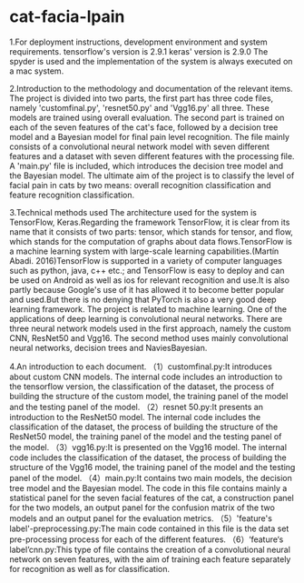 # cat-facia-lpain
1.For deployment instructions, development environment and system requirements.
tensorflow's version is 2.9.1
keras' version is 2.9.0
The spyder is used and the implementation of the system is always executed on a mac system.

2.Introduction to the methodology and documentation of the relevant items.
The project is divided into two parts, the first part has three code files, namely 'customfinal.py', 'resnet50.py' and 'Vgg16.py' all three. These models are trained using overall evaluation.
The second part is trained on each of the seven features of the cat's face, followed by a decision tree model and a Bayesian model for final pain level recognition.
The file mainly consists of a convolutional neural network model with seven different features and a dataset with seven different features with the processing file. A 'main.py' file is included, which introduces the decision tree model and the Bayesian model.
The ultimate aim of the project is to classify the level of facial pain in cats by two means: overall recognition classification and feature recognition classification.

3.Technical methods used
The architecture used for the system is TensorFlow, Keras.Regarding the framework TensorFlow, it is clear from its name that it consists of two parts: tensor, which stands for tensor, and flow, which stands for the computation of graphs about data flows.TensorFlow is a machine learning system with large-scale learning capabilities.(Martín Abadi. 2016)TensorFlow is supported in a variety of computer languages such as python, java, c++ etc.; and TensorFlow is easy to deploy and can be used on Android as well as ios for relevant recognition and use.It is also partly because Google's use of it has allowed it to become better popular and used.But there is no denying that PyTorch is also a very good deep learning framework.
The project is related to machine learning. One of the applications of deep learning is convolutional neural networks. There are three neural network models used in the first approach, namely the custom CNN, ResNet50 and Vgg16.
The second method uses mainly convolutional neural networks, decision trees and NaviesBayesian.

4.An introduction to each document.
（1）customfinal.py:It introduces about custom CNN models. The internal code includes an introduction to the tensorflow version, the classification of the dataset, the process of building the structure of the custom model, the training panel of the model and the testing panel of the model.
（2）resnet 50.py:It presents an introduction to the ResNet50 model. The internal code includes the classification of the dataset, the process of building the structure of the ResNet50 model, the training panel of the model and the testing panel of the model.
（3）vgg16.py:It is presented on the Vgg16 model. The internal code includes the classification of the dataset, the process of building the structure of the Vgg16 model, the training panel of the model and the testing panel of the model.
（4）main.py:It contains two main models, the decision tree model and the Bayesian model. The code in this file contains mainly a statistical panel for the seven facial features of the cat, a construction panel for the two models, an output panel for the confusion matrix of the two models and an output panel for the evaluation metrics.
（5）'feature's label'-preprocessing.py:The main code contained in this file is the data set pre-processing process for each of the different features.
（6）‘feature‘s label’cnn.py:This type of file contains the creation of a convolutional neural network on seven features, with the aim of training each feature separately for recognition as well as for classification.
